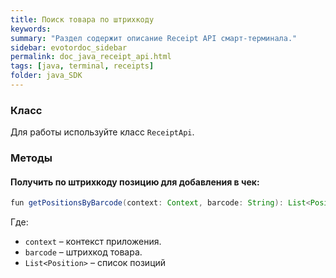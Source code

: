 ```yaml
---
title: Поиск товара по штрихкоду
keywords:
summary: "Раздел содержит описание Receipt API смарт-терминала."
sidebar: evotordoc_sidebar
permalink: doc_java_receipt_api.html
tags: [java, terminal, receipts]
folder: java_SDK
---
```


### Класс

Для работы используйте класс `ReceiptApi`.

### Методы

#### Получить по штрихкоду позицию для добавления в чек:

```java
fun getPositionsByBarcode(context: Context, barcode: String): List<Position>
```

Где:

* `context` – контекст приложения.
* `barcode` – штрихкод товара.
* `List<Position>` – список позиций
